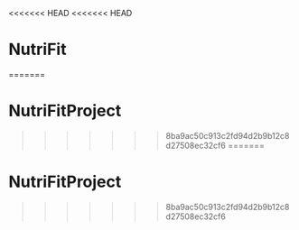 <<<<<<< HEAD
<<<<<<< HEAD
# NutriFit
=======
# NutriFitProject
>>>>>>> 8ba9ac50c913c2fd94d2b9b12c8d27508ec32cf6
=======
# NutriFitProject
>>>>>>> 8ba9ac50c913c2fd94d2b9b12c8d27508ec32cf6
